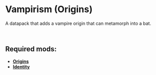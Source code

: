 # Vampirism (Origins)
A datapack that adds a vampire origin that can metamorph into a bat.

<br/>

## Required mods:
* [**Origins**](https://github.com/apace100/origins-fabric)
* [**Identity**](https://github.com/Draylar/identity)